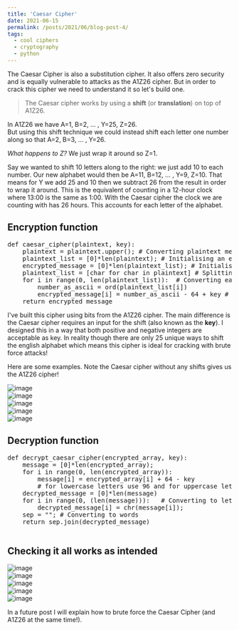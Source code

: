```yaml
---
title: 'Caesar Cipher'
date: 2021-06-15
permalink: /posts/2021/06/blog-post-4/
tags:
  - cool ciphers
  - cryptography
  - python
---
```


The Caesar Cipher is also a substitution cipher. It also offers zero security and is equally vulnerable to attacks as the A1Z26 cipher. But in order to crack this cipher we need to understand it so let's build one.
<br>

> The Caesar cipher works by using a **shift** (or **translation**) on top of A1Z26.


In A1Z26 we have A=1, B=2, ... , Y=25, Z=26. <br> But using this shift technique we could instead shift each letter one number along so that A=2, B=3, ... , Y=26. 


_What happens to Z?_ We just wrap it around so Z=1. 

Say we wanted to shift 10 letters along to the right: we just add 10 to each number. Our new alphabet would then be A=11, B=12, ... , Y=9, Z=10. 
That means for Y we add 25 and 10 then we subtract 26 from the result in order to wrap it around. This is the equivalent of counting in a 12-hour clock where 13:00 is the same as 1:00. With the Caesar cipher the clock we are counting with has 26 hours. This accounts for each letter of the alphabet. 

Encryption function
-----
<pre>
def caesar_cipher(plaintext, key):  
    plaintext = plaintext.upper(); # Converting plaintext message to uppercase 
    plaintext_list = [0]*len(plaintext); # Initialising an empty vector for splitting plaintext letters
    encrypted_message = [0]*len(plaintext_list); # Initialising an empty vector for converting each letter
    plaintext_list = [char for char in plaintext] # Splitting into individual letters
    for i in range(0, len(plaintext_list)):  # Converting each letter into a number
        number_as_ascii = ord(plaintext_list[i]) 
        encrypted_message[i] = number_as_ascii - 64 + key # Subtract 64 so that 1 maps to 'A' instead of 0
    return encrypted_message
</pre>


I've built this cipher using bits from the A1Z26 cipher. The main difference is the Caesar cipher requires an input for the shift (also known as the **key**). I designed this in a way that both positive and negative integers are acceptable as key. In reality though there are only 25 unique ways to shift the english alphabet which means this cipher is ideal for cracking with brute force attacks! 


Here are some examples. Note the Caesar cipher without any shifts gives us the A1Z26 cipher!

![image](https://user-images.githubusercontent.com/71339006/122122853-4152f680-ce25-11eb-8115-63b540514777.png) <br>
![image](https://user-images.githubusercontent.com/71339006/122122625-f3d68980-ce24-11eb-8056-9b41f0ef8031.png) <br>
![image](https://user-images.githubusercontent.com/71339006/122122689-0a7ce080-ce25-11eb-9d2b-8e9394777841.png) <br>
![image](https://user-images.githubusercontent.com/71339006/122122729-149edf00-ce25-11eb-8441-2c03f2edafa7.png) <br>
![image](https://user-images.githubusercontent.com/71339006/122124682-8aa44580-ce27-11eb-9e36-34df4488840c.png) <br>



Decryption function
------

<pre>
def decrypt_caesar_cipher(encrypted_array, key):
    message = [0]*len(encrypted_array);
    for i in range(0, len(encrypted_array)):  
        message[i] = encrypted_array[i] + 64 - key 
        # for lowercase letters use 96 and for uppercase letters use 64
    decrypted_message = [0]*len(message) 
    for i in range(0, (len(message))):   # Converting to letters 
        decrypted_message[i] = chr(message[i]);  
    sep = ""; # Converting to words
    return sep.join(decrypted_message)
    
</pre>

Checking it all works as intended
-----
![image](https://user-images.githubusercontent.com/71339006/122124826-b293a900-ce27-11eb-97e8-ddf69a52bddc.png) <br>
![image](https://user-images.githubusercontent.com/71339006/122124884-cb03c380-ce27-11eb-897a-851a55498730.png) <br>
![image](https://user-images.githubusercontent.com/71339006/122125291-30f04b00-ce28-11eb-892d-3526e722324d.png) <br>
![image](https://user-images.githubusercontent.com/71339006/122124990-eec70980-ce27-11eb-8cb9-0001e92a7ba7.png) <br>
![image](https://user-images.githubusercontent.com/71339006/122124425-2d0ff900-ce27-11eb-8f59-3d6e0969ea94.png) <br>

In a future post I will explain how to brute force the Caesar Cipher (and A1Z26 at the same time!). 

